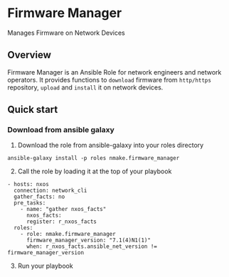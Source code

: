 # Firmware Manager
Manages Firmware on Network Devices

## Overview

Firmware Manager is an Ansible Role for network engineers and network operators.  It provides functions to `download` firmware from `http/https` repository, `upload` and `install` it on network devices.

## Quick start

### Download from ansible galaxy

1) Download the role from ansible-galaxy into your roles directory
```
ansible-galaxy install -p roles nmake.firmware_manager
```
2) Call the role by loading it at the top of your playbook

```
- hosts: nxos
  connection: network_cli
  gather_facts: no
  pre_tasks:
    - name: "gather nxos_facts"
      nxos_facts:
      register: r_nxos_facts
  roles:
    - role: nmake.firmware_manager
      firmware_manager_version: "7.1(4)N1(1)"
      when: r_nxos_facts.ansible_net_version != firmware_manager_version
```
3) Run your playbook
